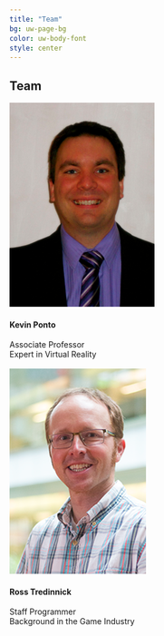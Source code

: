 ```yaml
---
title: "Team"
bg: uw-page-bg
color: uw-body-font
style: center
---
```


## Team

![Kevin Ponto](images/kevin.png)
#### Kevin Ponto
Associate Professor\
Expert in Virtual Reality
\
\
![Ross Tredinnick](images/ross.png)
#### Ross Tredinnick
Staff Programmer\
Background in the Game Industry